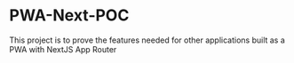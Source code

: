 # PWA-Next-POC
This project is to prove the features needed for other applications built as a PWA with NextJS App Router
